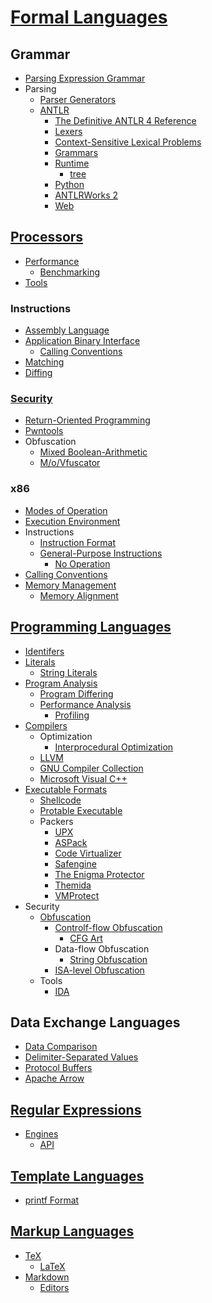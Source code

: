 # [Formal Languages](Formal%20Languages.md)
## Grammar
- [Parsing Expression Grammar](Grammar/Parsing%20Expression.md)
- Parsing
  - [Parser Generators](Grammar/Parsing/Generators.md)
  - [ANTLR](Grammar/Parsing/ANTLR/README.md)
    - [The Definitive ANTLR 4 Reference](Grammar/Parsing/ANTLR/Reference.md)
    - [Lexers](Grammar/Parsing/ANTLR/Lexers.md)
    - [Context-Sensitive Lexical Problems](Grammar/Parsing/ANTLR/Context.md)
    - [Grammars](Grammar/Parsing/ANTLR/Grammars.md)
    - [Runtime](Grammar/Parsing/ANTLR/Runtime/README.md)
      - [tree](Grammar/Parsing/ANTLR/Runtime/tree.md)
    - [Python](Grammar/Parsing/ANTLR/Python.md)
    - [ANTLRWorks 2](Grammar/Parsing/ANTLR/ANTLRWorks.md)
    - [Web](Grammar/Parsing/ANTLR/Web.md)

## [Processors](Processors/README.md)
- [Performance](Processors/Performance/README.md)
  - [Benchmarking](Processors/Performance/Benchmarking.md)
- [Tools](Processors/Tools.md)

### Instructions
- [Assembly Language](Processors/Instructions/Assembly/README.md)
- [Application Binary Interface](Processors/Instructions/Interface/README.md)
  - [Calling Conventions](Processors/Instructions/Interface/Calling.md)
- [Matching](Processors/Instructions/Matching.md)
- [Diffing](Processors/Instructions/Diffing.md)

### [Security](Processors/Security/README.md)
- [Return-Oriented Programming](Processors/Security/Return-Oriented%20Programming.md)
- [Pwntools](Processors/Security/Pwntools.md)
- Obfuscation
  - [Mixed Boolean-Arithmetic](Processors/Security/Obfuscation/MBA.md)
  - [M/o/Vfuscator](Processors/Security/Obfuscation/MoVfuscator.md)

### x86
- [Modes of Operation](Processors/x86/Modes%20of%20Operation.md)
- [Execution Environment](Processors/x86/Execution%20Environment.md)
- Instructions
  - [Instruction Format](Processors/x86/Instructions/Format.md)
  - [General-Purpose Instructions](Processors/x86/Instructions/General/README.md)
    - [No Operation](Processors/x86/Instructions/General/No%20Operation.md)
- [Calling Conventions](Processors/x86/Calling%20Conventions.md)
- [Memory Management](Processors/x86/Memory/README.md)
  - [Memory Alignment](Processors/x86/Memory/Alignment.md)

## [Programming Languages](Program/README.md)
- [Identifers](Program/Identifers.md)
- [Literals](Program/Literals/README.md)
  - [String Literals](Program/Literals/Strings.md)
- [Program Analysis](Program/Analysis/README.md)
  - [Program Differing](Program/Analysis/Differing.md)
  - [Performance Analysis](Program/Analysis/Performance/README.md)
    - [Profiling](Program/Analysis/Performance/Profiling.md)
- [Compilers](Program/Compilers/README.md)
  - Optimization
    - [Interprocedural Optimization](Program/Compilers/Optimization/Interprocedural.md)
  - [LLVM](Program/Compilers/LLVM/README.md)
  - [GNU Compiler Collection](Program/Compilers/GCC/README.md)
  - [Microsoft Visual C++](Program/Compilers/MSVC/README.md)
- [Executable Formats](Program/Formats/README.md)
  - [Shellcode](Program/Formats/Shellcode/README.md)
  - [Protable Executable](Program/Formats/PE/README.md)
  - Packers
    - [UPX](Program/Formats/Packers/UPX/README.md)
    - [ASPack](Program/Formats/Packers/ASPack/README.md)
    - [Code Virtualizer](<Program/Formats/Packers/Code Virtualizer/README.md>)
    - [Safengine](Program/Formats/Packers/Safengine/README.md)
    - [The Enigma Protector](Program/Formats/Packers/Enigma/README.md)
    - [Themida](Program/Formats/Packers/Themida/README.md)
    - [VMProtect](Program/Formats/Packers/VMProtect/README.md)
- Security
  - [Obfuscation](Program/Security/Obfuscation/README.md)
    - [Controlf-flow Obfuscation](Program/Security/Obfuscation/Control/README.md)
      - [CFG Art](Program/Security/Obfuscation/Control/CFG%20Art.md)
    - Data-flow Obfuscation
      - [String Obfuscation](Program/Security/Obfuscation/Data/String.md)
    - [ISA-level Obfuscation](Program/Security/Obfuscation/ISA/README.md)
  - Tools
    - [IDA](Program/Security/Tools/IDA/README.md)

## Data Exchange Languages
- [Data Comparison](Data/Comparison.md)
- [Delimiter-Separated Values](Data/Delimiter-Separated%20Values.md)
- [Protocol Buffers](Data/Protocol%20Buffers.md)
- [Apache Arrow](Data/Arrow.md)

## [Regular Expressions](Regular/README.md)
- [Engines](Regular/Engines/README.md)
  - [API](Regular/Engines/API.md)

## [Template Languages](Template/README.md)
- [printf Format](Template/printf%20Format.md)

## [Markup Languages](Markup/README.md)
- [TeX](Markup/TeX/README.md)
  - [LaTeX](Markup/TeX/LaTeX.md)
- [Markdown](Markup/Markdown/README.md)
  - [Editors](Markup/Markdown/Editors.md)